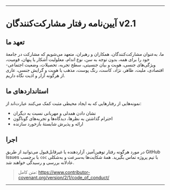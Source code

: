 -----
# آیین‌نامه رفتار مشارکت‌کنندگان v2.1

## تعهد ما
ما، به‌عنوان مشارکت‌کنندگان، همکاران و رهبران، متعهد می‌شویم که مشارکت در جامعهٔ خود را برای همه، بدون توجه به سن، نوع اندام، معلولیت آشکار یا پنهان، قومیت، ویژگی‌های جنسی، هویت و بیان جنسیتی، سطح تجربه، تحصیلات، وضعیت اجتماعی-اقتصادی، ملیت، ظاهر، نژاد، کاست، رنگ پوست، مذهب یا هویت و گرایش جنسی، عاری از هرگونه آزار و اذیت نگاه داریم.

## استانداردهای ما
نمونه‌هایی از رفتارهایی که به ایجاد محیطی مثبت کمک می‌کنند عبارت‌اند از:
- نشان دادن همدلی و مهربانی نسبت به دیگران
- احترام گذاشتن به نظرها، دیدگاه‌ها و تجربه‌های گوناگون
- ارائه و پذیرش شایستهٔ بازخورد سازنده

## اجرا
در مورد هرگونه رفتار توهین‌آمیز، آزاردهنده یا غیرقابل‌قبول می‌توانید از طریق GitHub Issues با برچسب `coc` با تیم پروژه تماس بگیرید. همهٔ شکایت‌ها به‌سرعت و به‌شکلی عادلانه بررسی و رسیدگی خواهند شد.

> متن کامل: https://www.contributor-covenant.org/version/2/1/code_of_conduct/ 
-----